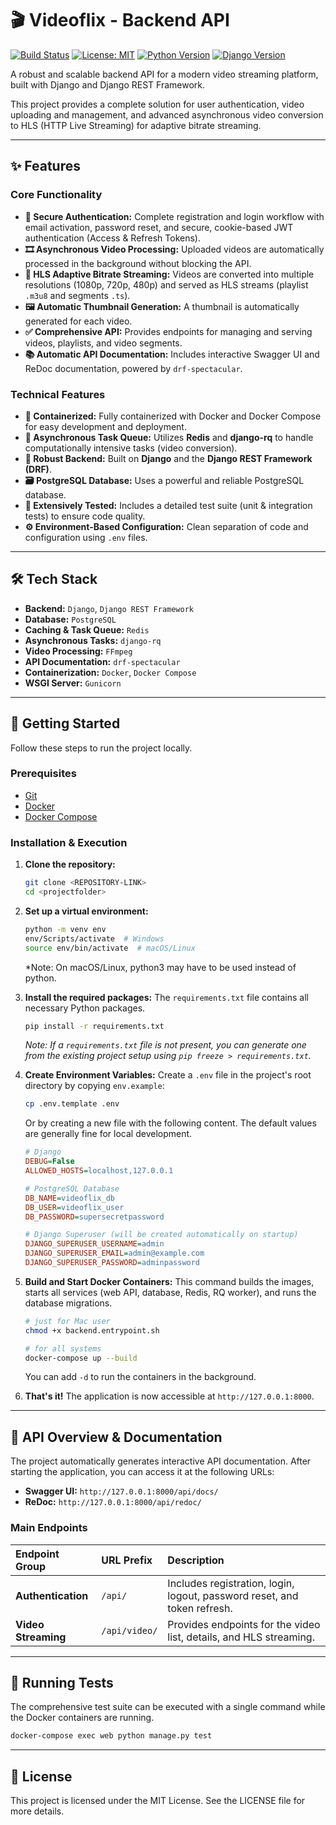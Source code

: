 # 🎬 Videoflix - Backend API

[![Build Status](https://img.shields.io/badge/build-passing-brightgreen)](https://github.com/YOUR_USERNAME/YOUR_REPO)
[![License: MIT](https://img.shields.io/badge/License-MIT-yellow.svg)](https://opensource.org/licenses/MIT)
[![Python Version](https://img.shields.io/badge/python-3.12-blue.svg)](https://www.python.org/)
[![Django Version](https://img.shields.io/badge/django-5.2-green.svg)](https://www.djangoproject.com/)

A robust and scalable backend API for a modern video streaming platform, built with Django and Django REST Framework.

This project provides a complete solution for user authentication, video uploading and management, and advanced asynchronous video conversion to HLS (HTTP Live Streaming) for adaptive bitrate streaming.

---

## ✨ Features

### Core Functionality
*   **🔐 Secure Authentication:** Complete registration and login workflow with email activation, password reset, and secure, cookie-based JWT authentication (Access & Refresh Tokens).
*   **🎞️ Asynchronous Video Processing:** Uploaded videos are automatically processed in the background without blocking the API.
*   **🚀 HLS Adaptive Bitrate Streaming:** Videos are converted into multiple resolutions (1080p, 720p, 480p) and served as HLS streams (playlist `.m3u8` and segments `.ts`).
*   **🖼️ Automatic Thumbnail Generation:** A thumbnail is automatically generated for each video.
*   **✅ Comprehensive API:** Provides endpoints for managing and serving videos, playlists, and video segments.
*   **📚 Automatic API Documentation:** Includes interactive Swagger UI and ReDoc documentation, powered by `drf-spectacular`.

### Technical Features
*   **🐳 Containerized:** Fully containerized with Docker and Docker Compose for easy development and deployment.
*   **🔄 Asynchronous Task Queue:** Utilizes **Redis** and **django-rq** to handle computationally intensive tasks (video conversion).
*   **🔧 Robust Backend:** Built on **Django** and the **Django REST Framework (DRF)**.
*   **🗃️ PostgreSQL Database:** Uses a powerful and reliable PostgreSQL database.
*   **🧪 Extensively Tested:** Includes a detailed test suite (unit & integration tests) to ensure code quality.
*   **⚙️ Environment-Based Configuration:** Clean separation of code and configuration using `.env` files.

---

## 🛠️ Tech Stack

*   **Backend:** `Django`, `Django REST Framework`
*   **Database:** `PostgreSQL`
*   **Caching & Task Queue:** `Redis`
*   **Asynchronous Tasks:** `django-rq`
*   **Video Processing:** `FFmpeg`
*   **API Documentation:** `drf-spectacular`
*   **Containerization:** `Docker`, `Docker Compose`
*   **WSGI Server:** `Gunicorn`

---

## 🚀 Getting Started

Follow these steps to run the project locally.

### Prerequisites
*   [Git](https://git-scm.com/)
*   [Docker](https://www.docker.com/products/docker-desktop/)
*   [Docker Compose](https://docs.docker.com/compose/)

### Installation & Execution

1. **Clone the repository:**

   ```bash
   git clone <REPOSITORY-LINK>
   cd <projectfolder>
   
2. **Set up a virtual environment:**

    ```bash
    python -m venv env
    env/Scripts/activate  # Windows
    source env/bin/activate  # macOS/Linux
    ```
    *Note: On macOS/Linux, python3 may have to be used instead of python.

3.  **Install the required packages:**
    The `requirements.txt` file contains all necessary Python packages.
    ```bash
    pip install -r requirements.txt
    ```
    *Note: If a `requirements.txt` file is not present, you can generate one from the existing project setup using `pip freeze > requirements.txt`.*


4.  **Create Environment Variables:**
    Create a `.env` file in the project's root directory by copying `env.example`:

    ```bash
    cp .env.template .env
    ```

     Or by creating a new file with the following content. The default values are generally fine for local development.
    ```ini
    # Django
    DEBUG=False
    ALLOWED_HOSTS=localhost,127.0.0.1

    # PostgreSQL Database
    DB_NAME=videoflix_db
    DB_USER=videoflix_user
    DB_PASSWORD=supersecretpassword

    # Django Superuser (will be created automatically on startup)
    DJANGO_SUPERUSER_USERNAME=admin
    DJANGO_SUPERUSER_EMAIL=admin@example.com
    DJANGO_SUPERUSER_PASSWORD=adminpassword
    ```

5.  **Build and Start Docker Containers:**
    This command builds the images, starts all services (web API, database, Redis, RQ worker), and runs the database migrations.
    ```bash
    # just for Mac user
    chmod +x backend.entrypoint.sh

    # for all systems
    docker-compose up --build
    ```
    You can add `-d` to run the containers in the background.

6.  **That's it!**
    The application is now accessible at `http://127.0.0.1:8000`.

---

## 📄 API Overview & Documentation

The project automatically generates interactive API documentation. After starting the application, you can access it at the following URLs:

*   **Swagger UI:** `http://127.0.0.1:8000/api/docs/`
*   **ReDoc:** `http://127.0.0.1:8000/api/redoc/`

### Main Endpoints

| Endpoint Group | URL Prefix | Description |
| :--- | :--- | :--- |
| **Authentication** | `/api/` | Includes registration, login, logout, password reset, and token refresh. |
| **Video Streaming** | `/api/video/` | Provides endpoints for the video list, details, and HLS streaming. |

---

## 🧪 Running Tests

The comprehensive test suite can be executed with a single command while the Docker containers are running.

```bash
docker-compose exec web python manage.py test
```

---

## 📝 License
This project is licensed under the MIT License. See the LICENSE file for more details.

